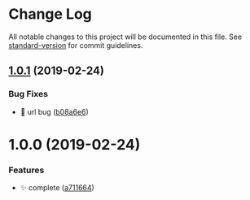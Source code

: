 # Change Log

All notable changes to this project will be documented in this file. See [standard-version](https://github.com/conventional-changelog/standard-version) for commit guidelines.

<a name="1.0.1"></a>
## [1.0.1](https://github.com/huruji/open-browser-webpack-plugin/compare/v1.0.0...v1.0.1) (2019-02-24)


### Bug Fixes

* :bug: url bug ([b08a6e6](https://github.com/huruji/open-browser-webpack-plugin/commit/b08a6e6))



<a name="1.0.0"></a>
# 1.0.0 (2019-02-24)


### Features

* :sparkles: complete ([a711664](https://github.com/huruji/open-browser-webpack-plugin/commit/a711664))
